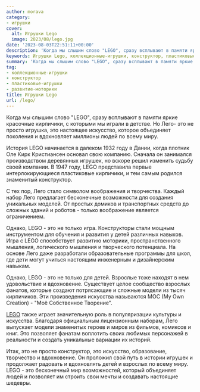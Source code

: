```yaml
---
author: morava
category:
- игрушки
cover:
  alt: Игрушки Lego
  image: 2023/08/lego.jpg
date: '2023-08-03T22:51:11+00:00'
description: 'Когда мы слышим слово "LEGO", сразу всплывают в памяти яркие красочные кирпичики, с которыми мы играли в детстве. Но Лего- это не просто игрушка, это...'
keywords: Игрушки Lego, коллекционные-игрушки, конструктор, пластиковые-игрушки, развитие-моторики, lego, это, лего, только, детей, кирпичики, просто, искусство, объединяет, людей, всему, миру, году, игрушек
summary: 'Когда мы слышим слово "LEGO", сразу всплывают в памяти яркие красочные кирпичики, с которыми мы играли в детстве. Но Лего- это не просто игрушка, это...'
tag:
- коллекционные-игрушки
- конструктор
- пластиковые-игрушки
- развитие-моторики
title: Игрушки Lego
url: /lego/
---
```


Когда мы слышим слово "LEGO", сразу всплывают в памяти яркие красочные кирпичики, с которыми мы играли в детстве. Но Лего- это не просто игрушка, это настоящее искусство, которое объединяет поколения и вдохновляет миллионы людей по всему миру.

История LEGO начинается в далеком 1932 году в Дании, когда плотник Оле Кирк Кристиансен основал свою компанию. Сначала он занимался производством деревянных игрушек, но вскоре решил изменить судьбу своей компании. В 1947 году, LEGO представила первые интерлокирующиеся пластиковые кирпичики, и тем самым родился знаменитый конструктор.

С тех пор, Лего стало символом воображения и творчества. Каждый набор Лего предлагает бесконечные возможности для создания уникальных моделей. От простых домиков и транспортных средств до сложных зданий и роботов \- только воображение является ограничением.

Однако, LEGO - это не только игра. Конструкторы стали мощным инструментом для обучения и развития у детей различных навыков. Игра с LEGO способствует развитию моторики, пространственного мышления, логического мышления и творческого потенциала. На основе Лего даже разработали образовательные программы для школ, где дети могут учиться настоящим инженерным и дизайнерским навыкам.

Однако, LEGO - это не только для детей. Взрослые тоже находят в нем удовольствие и вдохновение. Существует целое сообщество взрослых фанатов, которые создают потрясающие и сложные модели из тысяч кирпичиков. Эти произведения искусства называются MOC (My Own Creation) - "Моё Собственное Творение".

[LEGO](https://www.lego.com/) также играет значительную роль в популяризации культуры и искусства. Благодаря официальным лицензионным наборам, Лего выпускает модели знаменитых героев и миров из фильмов, комиксов и книг. Это позволяет фанатам воплотить своих любимых персонажей в реальности и создать уникальные вариации их историй.

Итак, это не просто конструктор, это искусство, образование, творчество и вдохновение. Он проложил свой путь в истории игрушек и продолжает радовать и вдохновлять детей и взрослых по всему миру. LEGO - это бесконечный мир возможностей, который объединяет людей и позволяет им строить свои мечты и создавать настоящие шедевры.